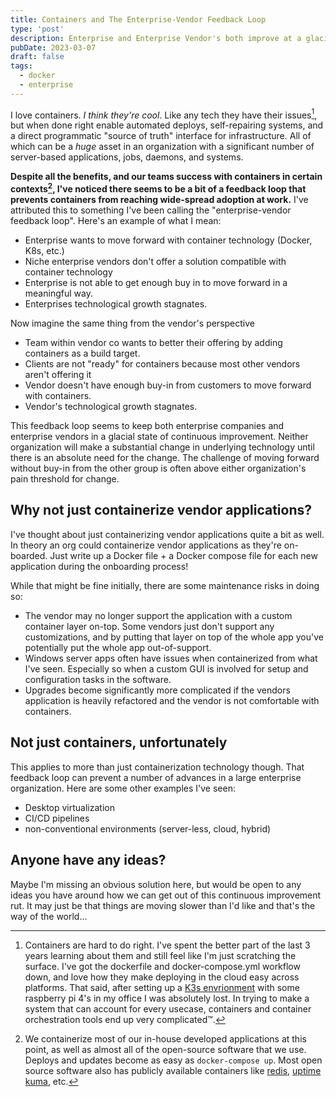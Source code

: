 ```yaml
---
title: Containers and The Enterprise-Vendor Feedback Loop
type: 'post'
description: Enterprise and Enterprise Vendor's both improve at a glacial pace; why?
pubDate: 2023-03-07
draft: false
tags:
  - docker
  - enterprise
---
```


I love containers. _I think they're cool_. Like any tech they have their issues[^1], but when done right enable automated deploys, self-repairing systems, and a direct programmatic "source of truth" interface for infrastructure. All of which can be a _huge_ asset in an organization with a significant number of server-based applications, jobs, daemons, and systems.

**Despite all the benefits, and our teams success with containers in certain contexts[^2], I've noticed there seems to be a bit of a feedback loop that prevents containers from reaching wide-spread adoption at work.** I've attributed this to something I've been calling the "enterprise-vendor feedback loop". Here's an example of what I mean:

- Enterprise wants to move forward with container technology (Docker, K8s, etc.)
- Niche enterprise vendors don't offer a solution compatible with container technology
- Enterprise is not able to get enough buy in to move forward in a meaningful way.
- Enterprises technological growth stagnates.

Now imagine the same thing from the vendor's perspective

- Team within vendor co wants to better their offering by adding containers as a build target.
- Clients are not "ready" for containers because most other vendors aren't offering it
- Vendor doesn't have enough buy-in from customers to move forward with containers.
- Vendor's technological growth stagnates.

This feedback loop seems to keep both enterprise companies and enterprise vendors in a glacial state of continuous improvement. Neither organization will make a substantial change in underlying technology until there is an absolute need for the change. The challenge of moving forward without buy-in from the other group is often above either organization's pain threshold for change.

## Why not just containerize vendor applications?

I've thought about just containerizing vendor applications quite a bit as well. In theory an org could containerize vendor applications as they're on-boarded. Just write up a Docker file + a Docker compose file for each new application during the onboarding process!

While that might be fine initially, there are some maintenance risks in doing so:

- The vendor may no longer support the application with a custom container layer on-top. Some vendors just don't support any customizations, and by putting that layer on top of the whole app you've potentially put the whole app out-of-support.
- Windows server apps often have issues when containerized from what I've seen. Especially so when a custom GUI is involved for setup and configuration tasks in the software.
- Upgrades become significantly more complicated if the vendors application is heavily refactored and the vendor is not comfortable with containers.

## Not just containers, unfortunately

This applies to more than just containerization technology though. That feedback loop can prevent a number of advances in a large enterprise organization. Here are some other examples I've seen:

- Desktop virtualization
- CI/CD pipelines
- non-conventional environments (server-less, cloud, hybrid)

## Anyone have any ideas?

Maybe I'm missing an obvious solution here, but would be open to any ideas you have around how we can get out of this continuous improvement rut. It may just be that things are moving slower than I'd like and that's the way of the world...

[^1]: Containers are hard to do right. I've spent the better part of the last 3 years learning about them and still feel like I'm just scratching the surface. I've got the dockerfile and docker-compose.yml workflow down, and love how they make deploying in the cloud easy across platforms. That said, after setting up a [K3s envrionment](https://k3s.io/) with some raspberry pi 4's in my office I was absolutely lost. In trying to make a system that can account for every usecase, containers and container orchestration tools end up very complicated™.

[^2]: We containerize most of our in-house developed applications at this point, as well as almost all of the open-source software that we use. Deploys and updates become as easy as `docker-compose up`. Most open source software also has publicly available containers like [redis](https://hub.docker.com/_/redis), [uptime kuma](https://hub.docker.com/r/louislam/uptime-kuma), etc.
